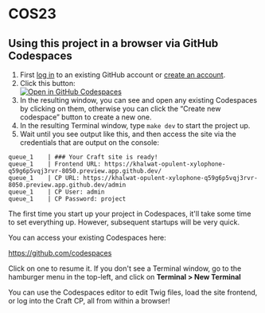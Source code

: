 # COS23

## Using this project in a browser via GitHub Codespaces

1. First [log in](https://github.com/login) to an existing GitHub account or [create an account](https://github.com/signup).
2. Click this button:  
[![Open in GitHub Codespaces](https://github.com/codespaces/badge.svg)](https://codespaces.new/bencroker/cos23?quickstart=1)
3. In the resulting window, you can see and open any existing Codespaces by clicking on them, otherwise you can click the “Create new codespace” button to create a new one.
4. In the resulting Terminal window, type `make dev` to start the project up.
3. Wait until you see output like this, and then access the site via the credentials that are output on the console:

```
queue_1    | ### Your Craft site is ready!
queue_1    | Frontend URL: https://khalwat-opulent-xylophone-q59g6p5vqj3rvr-8050.preview.app.github.dev/
queue_1    | CP URL: https://khalwat-opulent-xylophone-q59g6p5vqj3rvr-8050.preview.app.github.dev/admin
queue_1    | CP User: admin
queue_1    | CP Password: project
```

The first time you start up your project in Codespaces, it'll take some time to set everything up. However, subsequent startups will be very quick.

You can access your existing Codespaces here:

https://github.com/codespaces

Click on one to resume it. If you don't see a Terminal window, go to the hamburger  menu in the top-left, and click on **Terminal > New Terminal**

You can use the Codespaces editor to edit Twig files, load the site frontend, or log into the Craft CP, all from within a browser!
